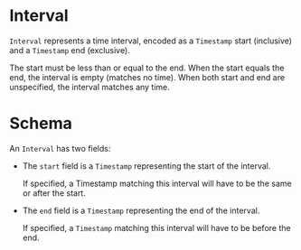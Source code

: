 # Interval

`Interval` represents a time interval, encoded as a `Timestamp` start
(inclusive) and a `Timestamp` end (exclusive).

The start must be less than or equal to the end. When the start equals the end,
the interval is empty (matches no time). When both start and end are
unspecified, the interval matches any time.

# Schema

An `Interval` has two fields:

- The `start` field is a `Timestamp` representing the start of the interval.

  If specified, a Timestamp matching this interval will have to be the same or
  after the start.

- The `end` field is a `Timestamp` representing the end of the interval.

  If specified, a `Timestamp` matching this interval will have to be before the
  end.
